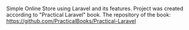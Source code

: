 Simple Online Store using Laravel and its features. Project was created according to "Practical Laravel" book. The repository of the book: https://github.com/PracticalBooks/Practical-Laravel
